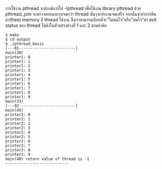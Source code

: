 
  
การใช้งาน pthread จะต้องมีการใส่ -lpthread เพื่อใช้งาน library pthread ด้วย  
pthread_join จะตรวจสอบและรอจนกว่า thread นั้นๆจะทำงานจนเสร็จ จากนั้นจะทำการคืนค่า(free) memory ที่ thread ใช้งาน ซึ่งเราสามารถเลือกที่จะ"ไม่สนใจ"หรือ"สนใจ"ค่า exit status ของ thread ได้ดังในตัวอย่างช่วงที่ 1 และ 2 ตามลำดับ

```
$ make
$ cd output 
$ ./pthread_basic
[---01-------------------------]
main(30)
printer1: 0
printer1: 1
printer1: 2
printer1: 3
printer1: 4
printer1: 5
printer1: 6
printer1: 7
printer1: 8
printer1: 9
main(33)
[---02-------------------------]
main(45)
printer2: 0
printer2: 1
printer2: 2
printer2: 3
printer2: 4
printer2: 5
printer2: 6
printer2: 7
printer2: 8
printer2: 9
main(48) return value of thread is -1
----------------------------

```


